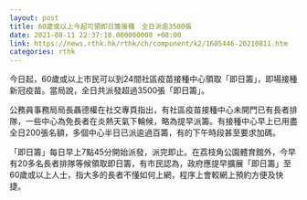 ```yaml
---
layout: post
title: 60歲或以上今起可領即日籌接種　全日派逾3500張
date: 2021-08-11 22:37:18.000000000 +08:00
link: https://news.rthk.hk/rthk/ch/component/k2/1605446-20210811.htm
categories: rthk
---
```


今日起，60歲或以上市民可以到24間社區疫苗接種中心領取「即日籌」，即場接種新冠疫苗。當局說，全日共派發超過3500張「即日籌」。

公務員事務局局長聶德權在社交專頁指出，有社區疫苗接種中心未開門已有長者排隊，一些中心為免長者在炎熱天氣下輪候，略為提早派籌。有接種中心早上已用盡全日200張名額，多個中心半日已派逾過百籌，有的下午時段甚至要求加碼。

「即日籌」每日早上7點45分開始派發，派完即止。在荔枝角公園體育館外，今早有20多名長者排隊等候領取即日籌，有市民認為，政府應提早擴展「即日籌」至60歲或以上人士，指大多的長者不懂如何上網，程序上會較網上預約方便及快捷。
